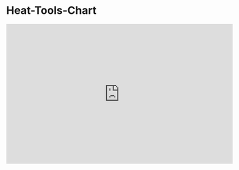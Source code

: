 # Heat-Tools-Chart

<iframe width="600" height="371" seamless frameborder="0" scrolling="no" src="https://docs.google.com/spreadsheets/d/1VfEJDe5uIoOkHKLCjAvZRWlDypySxqMg2QOaVQQE0oo/pubchart?oid=1611085491&amp;format=interactive"></iframe>
